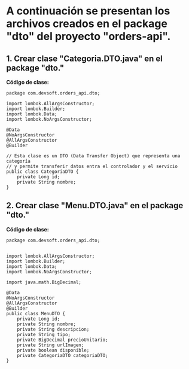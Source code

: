 # A continuación se presentan los archivos creados en el package "dto" del proyecto "orders-api".

## 1. Crear clase "Categoria.DTO.java" en el package "dto."

**Código de clase:**

```
package com.devsoft.orders_api.dto;

import lombok.AllArgsConstructor;
import lombok.Builder;
import lombok.Data;
import lombok.NoArgsConstructor;

@Data
@NoArgsConstructor
@AllArgsConstructor
@Builder

// Esta clase es un DTO (Data Transfer Object) que representa una categoría
// y permite transferir datos entra el controlador y el servicio
public class CategoriaDTO {
    private Long id;
    private String nombre;
}
```

## 2. Crear clase "Menu.DTO.java" en el package "dto."

**Código de clase:**

```
package com.devsoft.orders_api.dto;


import lombok.AllArgsConstructor;
import lombok.Builder;
import lombok.Data;
import lombok.NoArgsConstructor;

import java.math.BigDecimal;

@Data
@NoArgsConstructor
@AllArgsConstructor
@Builder
public class MenuDTO {
    private Long id;
    private String nombre;
    private String descripcion;
    private String tipo;
    private BigDecimal precioUnitario;
    private String urlImagen;
    private boolean disponible;
    private CategoriaDTO categoriaDTO;
}
```
